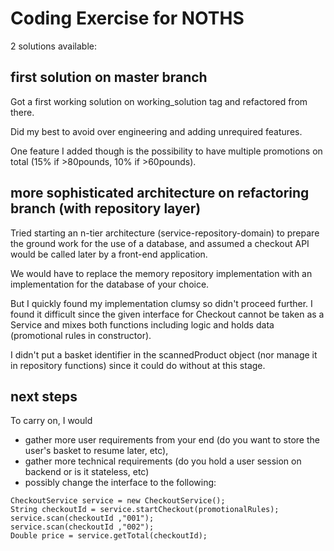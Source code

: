 # Coding Exercise for NOTHS
 

2 solutions available:
## first solution on master branch

Got a first working solution on working_solution tag and refactored from there.

Did my best to avoid over engineering and adding unrequired features. 

One feature I added though is the possibility to have multiple promotions on total (15% if >80pounds, 10% if >60pounds).

## more sophisticated architecture on refactoring branch (with repository layer)

Tried starting an n-tier architecture (service-repository-domain) to prepare the ground work for the use of a database, 
and assumed a checkout API would be called later by a front-end application. 

We would have to replace the memory repository implementation with an implementation for the database of your choice. 

But I quickly found my implementation clumsy so didn't proceed further. I found it difficult since the given interface 
for Checkout cannot be taken as a Service and mixes both functions including logic and holds data (promotional rules in constructor). 

I didn't put a basket identifier in the scannedProduct object (nor manage it in repository functions) since it could do without at this stage.

## next steps

To carry on, I would  
* gather more user requirements from your end (do you want to store the user's basket to resume later, etc), 
* gather more technical requirements (do you hold a user session on backend or is it stateless, etc) 
* possibly change the interface to the following:

```
CheckoutService service = new CheckoutService();
String checkoutId = service.startCheckout(promotionalRules);
service.scan(checkoutId ,"001");
service.scan(checkoutId ,"002");
Double price = service.getTotal(checkoutId);
```

